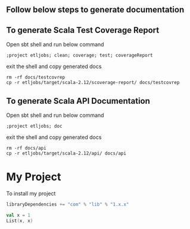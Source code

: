 ## Follow below steps to generate documentation

## To generate Scala Test Coverage Report

Open sbt shell and run below command
```
;project etljobs; clean; coverage; test; coverageReport
```
exit the shell and copy generated docs
```
rm -rf docs/testcovrep
cp -r etljobs/target/scala-2.12/scoverage-report/ docs/testcovrep
```
## To generate Scala API Documentation

Open sbt shell and run below command
```
;project etljobs; doc
```
exit the shell and copy generated docs
```
rm -rf docs/api
cp -r etljobs/target/scala-2.12/api/ docs/api
```
# My Project

To install my project
```scala
libraryDependencies += "com" % "lib" % "1.x.x"
```

```scala mdoc
val x = 1
List(x, x)
```